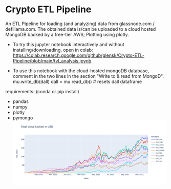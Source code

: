 # Crypto ETL Pipeline

An ETL Pipeline for loading (and analyzing) data from glassnode.com / defillama.com. The obtained data is/can be uploaded to a cloud hosted MongoDB backed by a free-tier AWS; Plotting using plotly.

- To try this jupyter notebook interactively and without installing/downloading, open in colab:
  https://colab.research.google.com/github/glensk/Crypto-ETL-Pipeline/blob/main/tvl_analysis.ipynb

- To use this notebook with the cloud-hosted mongoDB database, comment in the two lines in the section "Write to & read from MongoD".
  mu.write_db(dall)
  dall = mu.read_db() # resets dall dataframe
  

requirements: (conda or pip install)
  - pandas
  - numpy
  - plotly
  - pymongo
![picture alt](tvl.png "ToTal Value Locked")
